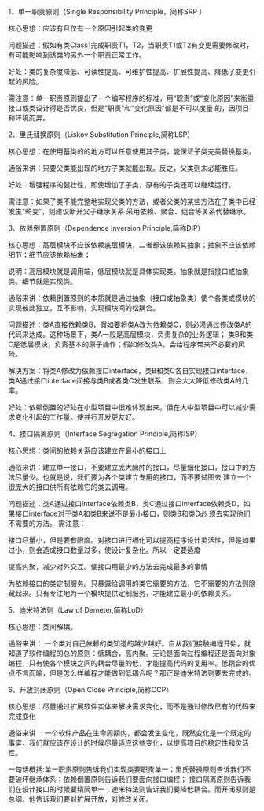1、单一职责原则（Single Responsibility Principle，简称SRP ）


核心思想：应该有且仅有一个原因引起类的变更

问题描述：假如有类Class1完成职责T1，T2，当职责T1或T2有变更需要修改时，有可能影响到该类的另外一个职责正常工作。

好处：类的复杂度降低、可读性提高、可维护性提高、扩展性提高、降低了变更引起的风险。

需注意：单一职责原则提出了一个编写程序的标准，用“职责”或“变化原因”来衡量接口或类设计得是否优良，但是“职责”和“变化原因”都是不可以度量
的，因项目和环境而异。


2、里氏替换原则（Liskov Substitution Principle,简称LSP）


核心思想：在使用基类的的地方可以任意使用其子类，能保证子类完美替换基类。

通俗来讲：只要父类能出现的地方子类就能出现。反之，父类则未必能胜任。

好处：增强程序的健壮性，即使增加了子类，原有的子类还可以继续运行。

需注意：如果子类不能完整地实现父类的方法，或者父类的某些方法在子类中已经发生“畸变”，则建议断开父子继承关系 采用依赖、聚合、组合等关系代替继承。


3、依赖倒置原则（Dependence Inversion Principle,简称DIP）


核心思想：高层模块不应该依赖底层模块，二者都该依赖其抽象；抽象不应该依赖细节；细节应该依赖抽象；

说明：高层模块就是调用端，低层模块就是具体实现类。抽象就是指接口或抽象类。细节就是实现类。

通俗来讲：依赖倒置原则的本质就是通过抽象（接口或抽象类）使个各类或模块的实现彼此独立，互不影响，实现模块间的松耦合。

问题描述：类A直接依赖类B，假如要将类A改为依赖类C，则必须通过修改类A的代码来达成。这种场景下，类A一般是高层模块，负责复杂的业务逻辑；
类B和类C是低层模块，负责基本的原子操作；假如修改类A，会给程序带来不必要的风险。

解决方案：将类A修改为依赖接口interface，类B和类C各自实现接口interface，类A通过接口interface间接与类B或者类C发生联系，则会大大降低修改类A的几率。

好处：依赖倒置的好处在小型项目中很难体现出来。但在大中型项目中可以减少需求变化引起的工作量。使并行开发更友好。


4、接口隔离原则（Interface Segregation Principle,简称ISP）


核心思想：类间的依赖关系应该建立在最小的接口上

通俗来讲：建立单一接口，不要建立庞大臃肿的接口，尽量细化接口，接口中的方法尽量少。也就是说，我们要为各个类建立专用的接口，而不要试图去
建立一个很庞大的接口供所有依赖它的类去调用。

问题描述：类A通过接口interface依赖类B，类C通过接口interface依赖类D，如果接口interface对于类A和类B来说不是最小接口，则类B和类D必
须去实现他们不需要的方法。
需注意：

接口尽量小，但是要有限度。对接口进行细化可以提高程序设计灵活性，但是如果过小，则会造成接口数量过多，使设计复杂化。所以一定要适度

提高内聚，减少对外交互。使接口用最少的方法去完成最多的事情

为依赖接口的类定制服务。只暴露给调用的类它需要的方法，它不需要的方法则隐藏起来。只有专注地为一个模块提供定制服务，才能建立最小的依赖关系。


5、迪米特法则（Law of Demeter,简称LoD）


核心思想：类间解耦。

通俗来讲： 一个类对自己依赖的类知道的越少越好。自从我们接触编程开始，就知道了软件编程的总的原则：低耦合，高内聚。无论是面向过程编程还是面向对象
编程，只有使各个模块之间的耦合尽量的低，才能提高代码的复用率。低耦合的优点不言而喻，但是怎么样编程才能做到低耦合呢？那正是迪米特法则要去完成的。


6、开放封闭原则（Open Close Principle,简称OCP）


核心思想：尽量通过扩展软件实体来解决需求变化，而不是通过修改已有的代码来完成变化

通俗来讲： 一个软件产品在生命周期内，都会发生变化，既然变化是一个既定的事实，我们就应该在设计的时候尽量适应这些变化，以提高项目的稳定性和灵活性。


一句话概括:单一职责原则告诉我们实现类要职责单一；里氏替换原则告诉我们不要破坏继承体系；依赖倒置原则告诉我们要面向接口编程；
接口隔离原则告诉我们在设计接口的时候要精简单一；迪米特法则告诉我们要降低耦合。而开闭原则是总纲，他告诉我们要对扩展开放，对修改关闭。
